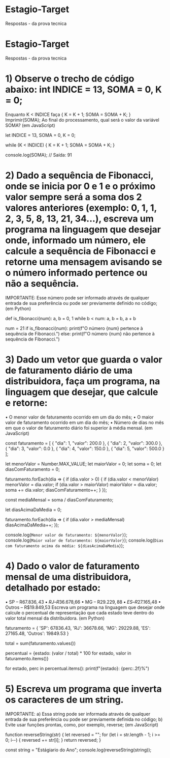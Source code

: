 # Estagio-Target
Respostas - da prova tecnica

# Estagio-Target
Respostas - da prova tecnica

# 1) Observe o trecho de código abaixo: int INDICE = 13, SOMA = 0, K = 0;
Enquanto K < INDICE faça { K = K + 1; SOMA = SOMA + K; }
Imprimir(SOMA);
Ao final do processamento, qual será o valor da variável SOMA?
(em JavaScript)

let INDICE = 13, SOMA = 0, K = 0;

while (K < INDICE) {
  K = K + 1;
  SOMA = SOMA + K;
}

console.log(SOMA); 
// Saída: 91



# 2) Dado a sequência de Fibonacci, onde se inicia por 0 e 1 e o próximo valor sempre será a soma dos 2 valores anteriores (exemplo: 0, 1, 1, 2, 3, 5, 8, 13, 21, 34...), escreva um programa na linguagem que desejar onde, informado um número, ele calcule a sequência de Fibonacci e retorne uma mensagem avisando se o número informado pertence ou não a sequência.
IMPORTANTE: Esse número pode ser informado através de qualquer entrada de sua preferência ou pode ser previamente definido no código;
(em Python)

def is_fibonacci(num):
    a, b = 0, 1
    while b < num:
        a, b = b, a + b
        
num = 21
if is_fibonacci(num):
    print(f"O número {num} pertence à sequência de Fibonacci.")
else:
    print(f"O número {num} não pertence à sequência de Fibonacci.")




# 3) Dado um vetor que guarda o valor de faturamento diário de uma distribuidora, faça um programa, na linguagem que desejar, que calcule e retorne:
• O menor valor de faturamento ocorrido em um dia do mês;
• O maior valor de faturamento ocorrido em um dia do mês;
• Número de dias no mês em que o valor de faturamento diário foi superior à média mensal.
(em JavaScript)

const faturamento = [
    { "dia": 1, "valor": 200.0 },
    { "dia": 2, "valor": 300.0 },
    { "dia": 3, "valor": 0.0 },
    { "dia": 4, "valor": 150.0 },
    { "dia": 5, "valor": 500.0 }
  ];
  
  let menorValor = Number.MAX_VALUE;
  let maiorValor = 0;
  let soma = 0;
  let diasComFaturamento = 0;
  
  faturamento.forEach(dia => {
    if (dia.valor > 0) {
      if (dia.valor < menorValor) menorValor = dia.valor;
      if (dia.valor > maiorValor) maiorValor = dia.valor;
      soma += dia.valor;
      diasComFaturamento++;
    }
  });
  
  const mediaMensal = soma / diasComFaturamento;
  
  let diasAcimaDaMedia = 0;
  
  faturamento.forEach(dia => {
    if (dia.valor > mediaMensal) diasAcimaDaMedia++;
  });
  
  console.log(`Menor valor de faturamento: ${menorValor}`);
  console.log(`Maior valor de faturamento: ${maiorValor}`);
  console.log(`Dias com faturamento acima da média: ${diasAcimaDaMedia}`);
  



# 4) Dado o valor de faturamento mensal de uma distribuidora, detalhado por estado:
• SP – R$67.836,43
• RJ – R$36.678,66
• MG – R$29.229,88
• ES – R$27.165,48
• Outros – R$19.849,53
Escreva um programa na linguagem que desejar onde calcule o percentual de representação que cada estado teve dentro do valor total mensal da distribuidora.
(em Python)

faturamento = {
    'SP': 67836.43,
    'RJ': 36678.66,
    'MG': 29229.88,
    'ES': 27165.48,
    'Outros': 19849.53
}

total = sum(faturamento.values())

percentual = {estado: (valor / total) * 100 for estado, valor in faturamento.items()}

for estado, perc in percentual.items():
    print(f"{estado}: {perc:.2f}%")







# 5) Escreva um programa que inverta os caracteres de um string.
IMPORTANTE:
a) Essa string pode ser informada através de qualquer entrada de sua preferência ou pode ser previamente definida no código;
b) Evite usar funções prontas, como, por exemplo, reverse;
(em JavaScript)

function reverseString(str) {
    let reversed = "";
    for (let i = str.length - 1; i >= 0; i--) {
      reversed += str[i];
    }
    return reversed;
  }
  
  const string = "Estágiario do Ano";
  console.log(reverseString(string));
